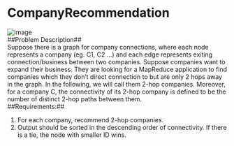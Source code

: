 # CompanyRecommendation
![image](https://github.com/ycl11761/CompanyRecommendation/blob/master/mapreduce.png)</br>
##Problem Description##</br>
Suppose there is a graph for company connections, where each node represents a company (eg.
C1, C2 …) and each edge represents exiting connection/business between two companies. Suppose
companies want to expand their business. They are looking for a MapReduce application to find
companies which they don’t direct connection to but are only 2 hops away in the graph. In the
following, we will call them 2-hop companies. Moreover, for a company C, the connectivity of
its 2-hop company is defined to be the number of distinct 2-hop paths between them.</br>
##Requirements:##</br>
1. For each company, recommend 2-hop companies.</br>
2. Output should be sorted in the descending order of connectivity. If there is a tie, the
node with smaller ID wins.</br>
